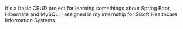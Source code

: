 It's a basic CRUD project for learning somethings about Spring Boot, Hibernate and MySQL. I assigned in my internship for Sisoft Healthcare Information Systems
